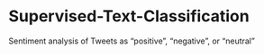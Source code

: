 # Supervised-Text-Classification
Sentiment analysis of Tweets as  “positive”, “negative”, or “neutral”
